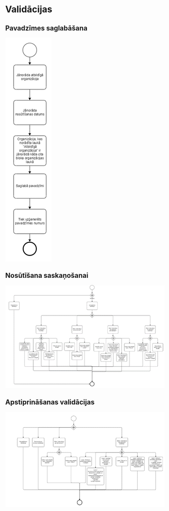 # Validācijas
## Pavadzīmes saglabāšana

![Pavadzīmes saglabāšana](../assets/validation/save.png)

## Nosūtīšana saskaņošanai

![Nosūtīšana saskaņošanai](../assets/validation/confirm.png)

## Apstiprināšanas validācijas

![Apstiprināšanas validācijas](../assets/validation/confirm2.png)
